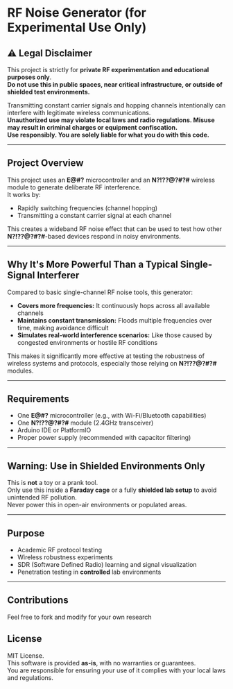 # RF Noise Generator (for Experimental Use Only)

## ⚠️ Legal Disclaimer

This project is strictly for **private RF experimentation and educational purposes only**.  
**Do not use this in public spaces, near critical infrastructure, or outside of shielded test environments.**

Transmitting constant carrier signals and hopping channels intentionally can interfere with legitimate wireless communications.  
**Unauthorized use may violate local laws and radio regulations. Misuse may result in criminal charges or equipment confiscation.**  
**Use responsibly. You are solely liable for what you do with this code.**

---

## Project Overview

This project uses an **E@#?** microcontroller and an **N?!??@?#?#** wireless module to generate deliberate RF interference.  
It works by:

- Rapidly switching frequencies (channel hopping)
- Transmitting a constant carrier signal at each channel

This creates a wideband RF noise effect that can be used to test how other **N?!??@?#?#**-based devices respond in noisy environments.

---

## Why It's More Powerful Than a Typical Single-Signal Interferer

Compared to basic single-channel RF noise tools, this generator:

- **Covers more frequencies:** It continuously hops across all available channels
- **Maintains constant transmission:** Floods multiple frequencies over time, making avoidance difficult
- **Simulates real-world interference scenarios:** Like those caused by congested environments or hostile RF conditions

This makes it significantly more effective at testing the robustness of wireless systems and protocols, especially those relying on **N?!??@?#?#** modules.

---

## Requirements

- One **E@#?** microcontroller (e.g., with Wi-Fi/Bluetooth capabilities)
- One **N?!??@?#?#** module (2.4GHz transceiver)
- Arduino IDE or PlatformIO
- Proper power supply (recommended with capacitor filtering)

---

## Warning: Use in Shielded Environments Only

This is **not** a toy or a prank tool.  
Only use this inside a **Faraday cage** or a fully **shielded lab setup** to avoid unintended RF pollution.  
Never power this in open-air environments or populated areas.

---

## Purpose

- Academic RF protocol testing  
- Wireless robustness experiments  
- SDR (Software Defined Radio) learning and signal visualization  
- Penetration testing in **controlled** lab environments

---

## Contributions

Feel free to fork and modify for your own research

## License

MIT License.  
This software is provided **as-is**, with no warranties or guarantees.  
You are responsible for ensuring your use of it complies with your local laws and regulations.

